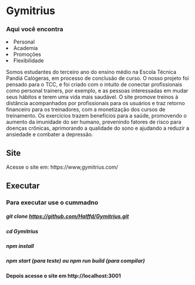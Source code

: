 # Gymitrius
<h3>Aqui você encontra</h3>
<li><span>Personal</span></li>
<li><span>Academia</span></li>
<li><span>Promoções</span></li>
<li><span>Flexibilidade</span></li>

<p>Somos estudantes do terceiro ano do ensino médio na Escola Técnica Pandiá Calógeras, em processo de conclusão de curso. O nosso projeto foi pensado para o TCC, e foi criado com o intuito de conectar profissionais como personal trainers, por exemplo, e as pessoas interessadas em mudar seus hábitos e terem uma vida mais saudável. O site promove treinos à distância acompanhados por profissionais para os usuários e traz retorno financeiro para os treinadores, com a monetização dos cursos de treinamento. Os exercícios trazem benefícios para a saúde, promovendo o aumento da imunidade do ser humano, prevenindo fatores de risco para doenças crônicas, aprimorando a qualidade do sono e ajudando a reduzir a ansiedade e combater a depressão.</p>

## Site
Acesse o site em: https://www,gymitrius.com/

## Executar
### Para executar use o cummadno
##### git clone https://github.com/Halffd/Gymitrius.git
##### cd Gymitrius
##### npm install
##### npm start (para teste) ou npm run build (para compilar)
#### Depois acesse o site em http://localhost:3001
